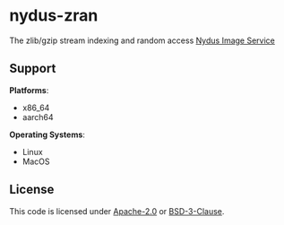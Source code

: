 # nydus-zran

The zlib/gzip stream indexing and random access [Nydus Image Service](https://nydus.dev/) 

## Support

**Platforms**:
- x86_64
- aarch64

**Operating Systems**:
- Linux
- MacOS

## License

This code is licensed under [Apache-2.0](LICENSE-APACHE) or [BSD-3-Clause](LICENSE-BSD-3-Clause).
